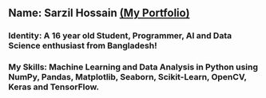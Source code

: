 ## Name: Sarzil Hossain [(My Portfolio)](https://github.com/prmethus)

### Identity: A 16 year old Student, Programmer, AI and Data Science enthusiast from Bangladesh!
### My Skills: Machine Learning and Data Analysis in Python using NumPy, Pandas, Matplotlib, Seaborn, Scikit-Learn, OpenCV, Keras and TensorFlow.


<!--
**prmethus/prmethus** is a ✨ _special_ ✨ repository because its `README.md` (this file) appears on your GitHub profile.

Here are some ideas to get you started:

- 🔭 I’m currently working on ...
- 🌱 I’m currently learning ...
- 👯 I’m looking to collaborate on ...
- 🤔 I’m looking for help with ...
- 💬 Ask me about ...
- 📫 How to reach me: ...
- 😄 Pronouns: ...
- ⚡ Fun fact: ...
-->
